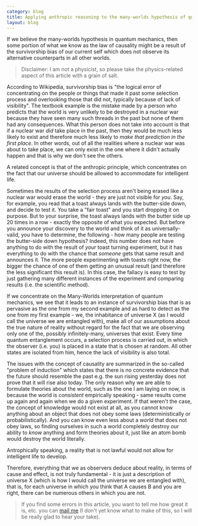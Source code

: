 ```yaml
---
category: blog
title: Applying anthropic reasoning to the many-worlds hypothesis of quantum mechanics 
layout: blog
---
```


If we believe the many-worlds hypothesis in quantum mechanics, then some portion of what we know as the law of causality might be a result of the survivorship bias of our current self which does not observe its alternative counterparts in all other worlds.

<!--more-->

>Disclaimer: I am not a physicist, so please take the physics-related aspect of this article with a grain of salt.

According to Wikipedia, survivorship bias is "the logical error of concentrating on the people or things that made it past some selection process and overlooking those that did not, typically because of lack of visibility". The textbook example is the mistake made by a person who predicts that the world is very unlikely to be destroyed in a nuclear war because they have seen many such threads in the past but none of them had any consequences. What this person does not take into account is that if a nuclear war *did* take place in the past, then they would be much less likely to exist and therefore much less likely to *make that prediction in the first place*. In other words, out of all the realities where a nuclear war was about to take place, we can only exist in the one where it didn't actually happen and that is why we don't see the others. 

A related concept is that of the anthropic principle, which concentrates on the fact that our universe should be allowed to accommodate for intelligent life.

Sometimes the results of the selection process aren't being erased like a nuclear war would erase the world - they are just not visible for *you*. Say, for example, you read that a toast always lands with the butter-side down, and decide to test it. You take a "fair toast" and you start dropping it on purpose. But to your surprise, the toast always lands with the butter side up 20 times in a row - exactly the opposite of what you expected. But before you announce your discovery to the world and think of it as universally-valid, you have to determine, the following - how many people are testing the butter-side down hypothesis? Indeed, this number does not have anything to do with the result of *your* toast turning experiment, but it has everything to do with the chance that *someone* gets that same result and announces it. The more people experimenting with toasts right now, the bigger the chance of one of them getting an unusual result (and therefore the less significant this result is). In this case, the fallacy is easy to test by just gathering many different instances of the experiment and comparing results (i.e. the scientific method).

If we concentrate on the Many-Worlds interpretation of quantum mechanics, we see that it leads to an instance of survivorship bias that is as pervasive as the one from my second example and as hard to detect as the one from my first example - we, the inhabitance of universe X (as I would call the universe we are entangled with), make all of our assumptions about the true nature of reality without regard for the fact that we are observing only one of the, possibly infinitely-many, universes that exist. Every time quantum entanglement occurs, a selection process is carried out, in which the observer (i.e. you) is placed in a state that is chosen at random. All other states are isolated from him, hence the lack of visibility is also total. 

The issues with the concept of causality are summarized in the so-called "problem of induction" which states that there is no concrete evidence that the future should resemble the past e.g. the sun rising yesterday does not prove that it will rise also today. The only reason why we are able to formulate theories about the world, such as the one I am laying on now, is because the world is *consistent* empirically speaking - same results come up again and again when we do a given experiment. If that weren't the case, the concept of knowledge would not exist at all, as you cannot know anything about an object that does not obey some laws (deterministically or probabilistically). And you can know even less about a *world* that does not obey laws, so finding ourselves in such a world completely destroy our ability to *know* anything and form theories about it, just like an atom bomb would destroy the world literally. 

Antrophically speaking, a reality that is not lawful would not allow for intelligent life to develop. 

Therefore, everything that we as observers deduce about reality, in terms of cause and effect, is not truly fundamental - it is just a description of universe X (which is how I would call the universe we are entangled with), that is, for each universe in which you think that A causes B and you are right, there can be numerous others in which you are not.

> If you find some errors in this article, you want to tell me how great it is, etc. you can [mail me](mailto:marinovboris@gmail.com) (I don't yet know what to make of this, so I will be really glad to hear your take). 
